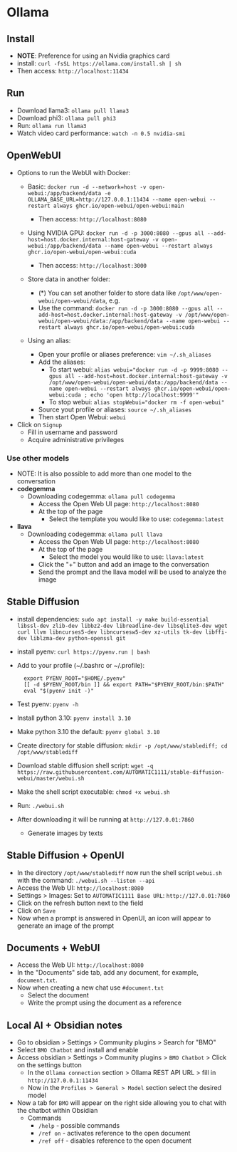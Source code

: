 # Ollama

## Install

- **NOTE**: Preference for using an Nvidia graphics card
- install: `curl -fsSL https://ollama.com/install.sh | sh`
- Then access: `http://localhost:11434`

## Run

- Download llama3: `ollama pull llama3`
- Download phi3: `ollama pull phi3`
- Run: `ollama run llama3`
- Watch video card performance: `watch -n 0.5 nvidia-smi`

## OpenWebUI

- Options to run the WebUI with Docker:
  - Basic: `docker run -d --network=host -v open-webui:/app/backend/data -e OLLAMA_BASE_URL=http://127.0.0.1:11434 --name open-webui --restart always ghcr.io/open-webui/open-webui:main`
    - Then access: `http://localhost:8080`
  - Using NVIDIA GPU: `docker run -d -p 3000:8080 --gpus all --add-host=host.docker.internal:host-gateway -v open-webui:/app/backend/data --name open-webui --restart always ghcr.io/open-webui/open-webui:cuda`
    - Then access: `http://localhost:3000`
  - Store data in another folder: 
    - (*) You can set another folder to store data like `/opt/www/open-webui/open-webui/data`, e.g.
    - Use the command: `docker run -d -p 3000:8080 --gpus all --add-host=host.docker.internal:host-gateway -v /opt/www/open-webui/open-webui/data:/app/backend/data --name open-webui --restart always ghcr.io/open-webui/open-webui:cuda`
  - Using an alias:
    
    - Open your profile or aliases preference: `vim ~/.sh_aliases`
    - Add the aliases:
      - To start webui: `alias webui="docker run -d -p 9999:8080 --gpus all --add-host=host.docker.internal:host-gateway -v /opt/www/open-webui/open-webui/data:/app/backend/data --name open-webui --restart always ghcr.io/open-webui/open-webui:cuda ; echo 'open http://localhost:9999'"`
      - To stop webui: `alias stopWebui="docker rm -f open-webui"`
    - Source yout profile or aliases: `source ~/.sh_aliases`
    - Then start Open Webui: `webui`
- Click on `Signup`
  - Fill in username and password
  - Acquire administrative privileges

### Use other models

- NOTE: It is also possible to add more than one model to the conversation
- **codegemma**
  - Downloading codegemma: `ollama pull codegemma`
    - Access the Open Web UI page: `http://localhost:8080`
    - At the top of the page
      - Select the template you would like to use: `codegemma:latest`
- **llava**
  - Downloading codegemma: `ollama pull llava`
    - Access the Open Web UI page: `http://localhost:8080`
    - At the top of the page
      - Select the model you would like to use: `llava:latest`
    - Click the "+" button and add an image to the conversation
    - Send the prompt and the llava model will be used to analyze the image

## Stable Diffusion

- install dependencies: `sudo apt install -y make build-essential libssl-dev zlib-dev libbz2-dev libreadline-dev libsqlite3-dev wget curl llvm libncurses5-dev libncursesw5-dev xz-utils tk-dev libffi-dev liblzma-dev python-openssl git`
- install pyenv: `curl https://pyenv.run | bash`
- Add to your profile (~/.bashrc or ~/.profile):

  ```env
    export PYENV_ROOT="$HOME/.pyenv"
    [[ -d $PYENV_ROOT/bin ]] && export PATH="$PYENV_ROOT/bin:$PATH"
    eval "$(pyenv init -)"
  ```

- Test pyenv: `pyenv -h`
- Install python 3.10: `pyenv install 3.10`
- Make python 3.10 the default: `pyenv global 3.10`
- Create directory for stable diffusion: `mkdir -p /opt/www/stablediff; cd /opt/www/stablediff`
- Download stable diffusion shell script: `wget -q https://raw.githubusercontent.com/AUTOMATIC1111/stable-diffusion-webui/master/webui.sh`
- Make the shell script executable: `chmod +x webui.sh`
- Run: `./webui.sh`
- After downloading it will be running at `http://127.0.01:7860`
  - Generate images by texts

## Stable Diffusion + OpenUI

- In the directory `/opt/www/stablediff` now run the shell script `webui.sh` with the command: `./webui.sh --listen --api`
- Access the Web UI: `http://localhost:8080`
- Settings > Images: Set to `AUTOMATIC1111 Base URL`: `http://127.0.01:7860`
- Click on the refresh button next to the field
- Click on `Save`
- Now when a prompt is answered in OpenUI, an icon will appear to generate an image of the prompt

## Documents + WebUI

- Access the Web UI: `http://localhost:8080`
- In the "Documents" side tab, add any document, for example, `document.txt`.
- Now when creating a new chat use `#document.txt`
  - Select the document
  - Write the prompt using the document as a reference

## Local AI + Obsidian notes

- Go to obsidian > Settings > Community plugins > Search for "BMO"
- Select `BMO Chatbot` and install and enable
- Access obsidian > Settings > Community plugins > `BMO Chatbot` > Click on the settings button
  - In the `Ollama connection` section > Ollama REST API URL > fill in `http://127.0.0.1:11434`
  - Now in the `Profiles > General > Model` section select the desired model
- Now a tab for `BMO` will appear on the right side allowing you to chat with the chatbot within Obsidian
  - Commands
    - `/help` - possible commands
    - `/ref on` - activates reference to the open document
    - `/ref off` - disables reference to the open document
